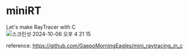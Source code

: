# miniRT
Let's make RayTracer with C <br/>
![스크린샷 2024-10-06 오후 4 21 15](https://github.com/user-attachments/assets/f0212485-0192-4b17-ae14-367b225115d5)


reference: https://github.com/GaepoMorningEagles/mini_raytracing_in_c
